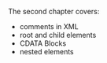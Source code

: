 The second chapter covers:

- comments in XML
- root and child elements
- CDATA Blocks
- nested elements
